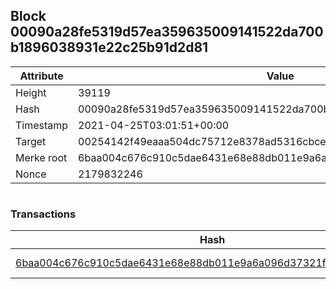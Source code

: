 ## Block 00090a28fe5319d57ea359635009141522da700b1896038931e22c25b91d2d81

Attribute | Value
--- | ---
Height | 39119
Hash | 00090a28fe5319d57ea359635009141522da700b1896038931e22c25b91d2d81
Timestamp | 2021-04-25T03:01:51+00:00
Target | 00254142f49eaaa504dc75712e8378ad5316cbcead634704b3734b6271167cc4
Merke root | 6baa004c676c910c5dae6431e68e88db011e9a6a096d37321fa9558fd73f2379
Nonce | 2179832246

```

```

### Transactions

Hash | Amount
--- | ---
[6baa004c676c910c5dae6431e68e88db011e9a6a096d37321fa9558fd73f2379](6baa004c676c910c5dae6431e68e88db011e9a6a096d37321fa9558fd73f2379.md) | 10.00000000 SKEPTI 
